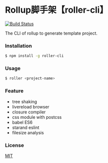 # Rollup脚手架【roller-cli】

[![Build Status](https://travis-ci.org/ansenhuang/rollup-cli.svg?branch=master)](https://travis-ci.org/ansenhuang/rollup-cli)

The CLI of rollup to generate template project.

### Installation

``` bash
$ npm install -g roller-cli
```

### Usage

``` bash
$ roller <project-name>
```

### Feature

* tree shaking
* livereload browser
* closure compiler
* css module with postcss
* babel ES6
* starand eslint
* filesize analysis

### License

[MIT](http://opensource.org/licenses/MIT)
